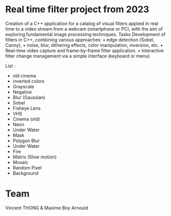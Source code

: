 # Real time filter project from 2023

Creation of a C++ application for a catalog of visual filters applied in real time to a video stream from a webcam (smartphone or PC), with the aim of exploring fundamental image processing techniques. 
Tasks
Development of filters in C++, combining various approaches: 
• edge detection (Sobel, Canny),
• noise, blur, dithering effects, color manipulation, inversion, etc.
• Real-time video capture and frame-by-frame filter application.
• Interactive filter change management via a simple interface (keyboard or menu)

List : 
- old cinema
- inverted colors
- Grayscale
- Negative
- Blur (Gaussian)
- Sobel
- Fisheye Lens
- VHS
- Cinema (old)
- Neon
- Under Water
- Mask
- Polygon Blur
- Under Water
- Fire
- Matrix (Slow motion)
- Mosaic
- Random Pixel
- Background

# Team
Vincent THONG & Maxime Boy Arnould
